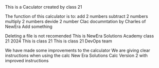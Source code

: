 This is a Caculator created by class 21

The function of this calculator is to:
    add 2 numbers
    subtract 2 numbers
    multiply 2 numbers
    devide 2 number
Clac documntation by Charles of NewEra
Add something

Deleting a file is not recomended
This is NewEra Solutions Academy class 21 2024 
This is class 21
This is class 21 DevOps team


We have made some improvements to the calculator
We are giving clear instructions when using the calc
New Era Solutions Calc Version 2 with improved instructions
